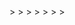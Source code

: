<!DOCTYPE html>
<html>
  <head>
    <meta charset="utf-8">
    <title>Ashimmersion and Crescent Dawn's Showcase!</title>
    <meta name="description" content="A-Frame Prototype">
    <script src="https://aframe.io/releases/1.4.2/aframe.min.js"></script>
    <script src="https://unpkg.com/aframe-effects@^1.0.0/dist/aframe-effects.min.js"></script>
    <script src="https://unpkg.com/aframe-extras@6.1.1/dist/aframe-extras.min.js"></script>
    <script src="https://unpkg.com/aframe-effects@^1.0.0/dist/aframe-effects.min.js"></script>
    <meta name="viewport" content="width=device-width, initial-scale=1.0">
  </head>
  <body>
    <a-scene
      vr-mode-ui="enabled: true"
      webxr="optionalFeatures: hit-test, local-floor; requiredFeatures: local-floor"
      background="color: #001a33"
      shadow="type: pcsoft"
      effects="bloom"
      effects__bloom="strength: 3; radius: 1; threshold: 0.6"
      fog="type: linear; color: #ffffff"
>
      <!-- Lighting -->
      <a-light type="ambient" color="#ffffff" intensity="0.2"></a-light>
      <a-light type="directional" color="#ffffff" intensity="0.8" position="5 10 7" castShadow="true"></a-light>
      <a-light type="point" intensity="0.5" position="0 5 0" distance="30"></a-light>
>
      <!-- Sky -->
      <a-sky src="models/Screenshot 2025-03-22 184201.png" rotation="0 -90 -90"></a-sky>
>
      <!-- Ground -->
      <a-plane rotation="-90 0 0" width="50" height="50" color="#a9a9a9" shadow="receive: true"></a-plane>
>      
      <!-- Player Rig (works for Desktop, Mobile & VR) -->
      <a-entity id="player" movement-controls position="0 1.6 4">
        <!-- Head / Camera -->
        <a-entity camera look-controls wasd-controls></a-entity>
>
        <!-- VR Controllers -->
        <a-entity laser-controls="hand: left"></a-entity>
        <a-entity laser-controls="hand: right"></a-entity>
      </a-entity>
>
      <!-- Camera -->
      <a-entity position="0 1.6 4">
        <a-camera wasd-controls-enabled="true" look-controls-enabled="true"></a-camera>
      </a-entity>
>
      <!-- Assets -->
      <a-assets>
        <a-asset-item id="db7" src="models/DB7 MOD1.glb"></a-asset-item>
        <a-asset-item id="ds11nt" src="models/DS-011 NEWTYPE.glb"></a-asset-item>
        <a-asset-item id="dt67" src="models/DT-67 Alpha MOD2.glb"></a-asset-item>
        <a-asset-item id="s1" src="models/sign1.glb"></a-asset-item>
        <a-asset-item id="hypnos" src="models/HYPNOSlower.glb"></a-asset-item>
        <a-asset-item id="arios" src="models/CD-ARIOSF2.glb"></a-asset-item>
        <a-asset-item id="dresst1" src="models/GC-AT-N1.glb"></a-asset-item>
      </a-assets>
>
      <!-- Models -->
      <a-entity gltf-model="#db7" position="-3 0 0" scale="2 2 2"></a-entity>
      <a-entity gltf-model="#ds11nt" position="0 0 0" scale="2 2 2"></a-entity>
      <a-entity gltf-model="#dt67" position="3 0 0" scale="2 2 2"></a-entity>
      <a-entity gltf-model="#s1" position="6 0 0" scale="1 1 1"></a-entity>
      <a-entity gltf-model="#hypnos" position="-6 0 0" scale="2 2 2"></a-entity>
      <a-entity gltf-model="#arios" position="-9 0 0" scale="2 2 2"></a-entity>
      <a-entity gltf-model="#dresst1" position="-12 0 0" scale="2 2 2"></a-entity>
    </a-scene>
  </body>
</html>
